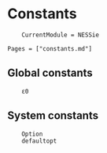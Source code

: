 # Constants
```@meta
    CurrentModule = NESSie
```

```@index
Pages = ["constants.md"]
```

## Global constants
```@docs
    ε0
```

## System constants
```@docs
    Option
    defaultopt
```
